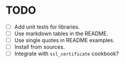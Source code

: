 TODO
====

* [ ] Add unit tests for libraries.
* [ ] Use markdown tables in the README.
* [ ] Use single quotes in README examples.
* [ ] Install from sources.
* [ ] Integrate with `ssl_certificate` cookbook?
